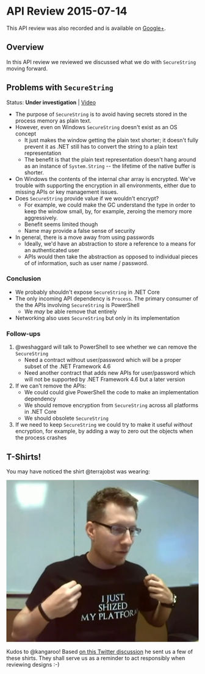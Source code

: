 # API Review 2015-07-14

This API review was also recorded and is available on [Google+](https://plus.google.com/events/cms40br51f6vt7eg73grju99690).

## Overview

In this API review we reviewed we discussed what we do with `SecureString`
moving forward.

## Problems with `SecureString`

Status: **Under investigation** |
[Video](https://plus.google.com/events/cms40br51f6vt7eg73grju99690)

* The purpose of `SecureString` is to avoid having secrets stored in the process
  memory as plain text.
* However, even on Windows `SecureString` doesn't exist as an OS concept
    - It just makes the window getting the plain text shorter; it doesn't fully
      prevent it as .NET still has to convert the string to a plain text
      representation
    - The benefit is that the plain text representation doesn't hang around
      as an instance of `System.String` -- the lifetime of the native buffer is
      shorter.
* On Windows the contents of the internal char array is encrypted. We've
  trouble with supporting the encryption in all environments, either due to
  missing APIs or key management issues.
* Does `SecureString` provide value if we wouldn't encrypt?
    - For example, we could make the GC understand the type in order to keep
      the window small, by, for example, zeroing the memory more aggressively.
    - Benefit seems limited though
    - Name may provide a false sense of security
* In general, there is a move away from using passwords
    - Ideally, we'd have an abstraction to store a reference to a means for an
      authenticated user
    - APIs would then take the abstraction as opposed to individual pieces of
      of information, such as user name / password.

### Conclusion

* We probably shouldn't expose `SecureString` in .NET Core
* The only incoming API dependency is `Process`. The primary consumer of the the
  APIs involving `SecureString` is PowerShell
    - We *may* be able remove that entirely
* Networking also uses `SecureString` but only in its implementation

### Follow-ups

1. @weshaggard will talk to PowerShell to see whether we can remove the `SecureString`
    - Need a contract without user/password which will be a proper subset of the .NET Framework 4.6
    - Need another contract that adds new APIs for user/password which will not be supported by .NET Framework 4.6 but a later version
2. If we can't remove the APIs:
    - We could could give PowerShell the code to make an implementation dependency
    - We should remove encryption from `SecureString` across all platforms in .NET Core
    - We should obsolete `SecureString`
3. If we need to keep `SecureString` we could try to make it useful *without*
   encryption, for example, by adding a way to zero out the objects when the
   process crashes

## T-Shirts!

You may have noticed the shirt @terrajobst was wearing:

![](shirt.jpg)

Kudos to @kangaroo! Based [on this Twitter discussion][shirt-tweet] he sent us
a few of these shirts. They shall serve us as a reminder to act responsibly
when reviewing designs :-)

[shirt-tweet]: https://twitter.com/terrajobst/status/616094502579650560